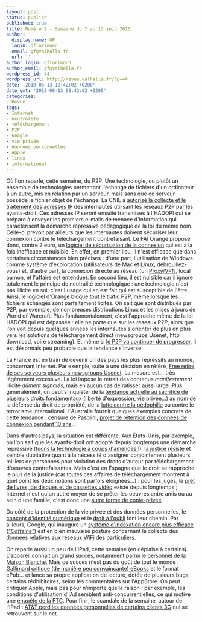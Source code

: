 ```yaml
---
layout: post
status: publish
published: true
title: Numéro 9 - Semaine du 7 au 13 juin 2010
author:
  display_name: GF
  login: gflorimond
  email: gf@valhalla.fr
  url: ''
author_login: gflorimond
author_email: gf@valhalla.fr
wordpress_id: 44
wordpress_url: http://revue.valhalla.fr/?p=44
date: '2010-06-13 10:42:02 +0200'
date_gmt: '2010-06-13 08:42:02 +0200'
categories:
- Revue
tags:
- Internet
- neutralité
- téléchargement
- P2P
- Google
- vie privée
- données personnelles
- Apple
- linux
- international
---
```

<p>Où l'on reparle, cette semaine, du P2P. Une technologie, ou plutôt un ensemble de technologies permettant l'échange de fichiers d'un ordinateur à un autre, mis en relation par un serveur, mais sans que ce serveur possède le fichier objet de l'échange. La CNIL a <a href="http://www.numerama.com/magazine/15937-hadopi-la-cnil-autorise-la-collecte-des-adresses-ip-maj.html">autorisé la collecte et le traitement des adresses IP</a> des internautes utilisant les réseaux P2P par les ayants-droit. Ces adresses IP seront ensuite transmises à l'HADOPI qui se prépare à envoyer les premiers e-mails <s>de menace</s> d'information qui caractérisent la démarche <s>répressive</s> pédagogique de la loi du même nom. Celle-ci prévoit par ailleurs que les internautes doivent sécuriser leur connexion contre le téléchargement contrefaisant. Le FAI Orange propose donc, contre 2 euro, un <a href="http://pro.clubic.com/legislation-loi-internet/hadopi/actualite-346078-hadopi-orange-logiciel-securisation-inutile.html">logiciel de sécurisation de la connexion</a> qui est à la fois inefficace et nuisible. En effet, en premier lieu, il n'est efficace que dans certaines circonstances bien précises : d'une part, l'utilisation de Windows comme système d'exploitation (utilisateurs de Mac et Linux, débrouillez-vous) et, d'autre part, la connexion directe au réseau (un <a href="http://www.valhalla.fr/2010/03/04/informatique-personnelle-et-securite/#43">Proxy/VPN</a>, local ou non, et l'affaire est entendue). En second lieu, il est nuisible car il ignore totalement le principe de neutralité technologique : une technologie n'est pas illicite en soi, c'est l'usage qui en est fait qui est susceptible de l'être. Ainsi, le logiciel d'Orange bloque tout le trafic P2P, même lorsque les fichiers échangés sont parfaitement licites. On sait que sont distribués par P2P, par exemple, de nombreuses distributions Linux et les mises à jours de World of Warcraft. Plus fondamentalement, c'est l'approche même de la loi HADOPI qui est dépassée : elle ne porte que sur les réseaux P2P, alors que l'on voit depuis quelques années les internautes s'orienter de plus en plus vers les solutions de téléchargement direct (newsgroups Usenet, http download, voire streaming). Et même si <a href="http://www.numerama.com/magazine/15944-cisco-prevoit-un-doublement-du-trafic-p2p-des-2014.html">le P2P va continuer de progresser</a>, il est désormais peu probable que la tendance s'inverse.</p>
<p>La France est en train de devenir un des pays les plus répressifs au monde, concernant Internet. Par exemple, suite à une décision en référé, <a href="http://www.pcinpact.com/actu/news/57579-newsgroups-free-blocage-sevn-fndf.htm">Free retire de ses serveurs plusieurs newsgroups Usenet</a>. La mesure est... très légèrement excessive. La loi impose le retrait des contenus <i>manifestement</i> illicite <i>dûment signalés</i>, mais en aucun cas de ratisser aussi large. Plus généralement, on peut s'inquiéter de la <a href="http://www.numerama.com/magazine/15947-la-cnil-europeenne-souhaite-que-l-acta-ne-bafoue-pas-les-droits-fondamentaux.html">tendance actuelle au sacrifice de plusieurs droits fondamentaux</a> (liberté d'expression, vie privée...) au nom de la défense du droit de propriété, de la <a href="http://www.pcinpact.com/actu/news/57558-filtrage-blocage-instrumentalisation-juge-autorite.htm">lutte contre la pédophilie</a> ou contre le terrorisme international. L'Australie fournit quelques exemples concrets de cette tendance : censure de Pasolini, <a href="http://www.numerama.com/magazine/15952-l-australie-envisage-de-conserver-l-historique-des-recherches-et-les-mails-pendant-10-ans.html">projet de rétention des données de connexion pendant 10 ans</a>...</p>
<p>Dans d'autres pays, la situation est différente. Aux États-Unis, par exemple, où l'on sait que les ayants-droit ont adopté depuis longtemps une démarche répressive (<a href="http://www.numerama.com/magazine/15912-une-amende-d-un-milliard-de-dollars-pour-tuer-limewire.html">tuons la technologie à coups d'amendes !</a>), <a href="http://www.numerama.com/magazine/15924-une-juge-americaine-remet-en-cause-les-actions-de-masse-contre-les-p2pistes.html">la justice résiste</a> et semble dubitative quant à la nécessité d'assigner conjointement plusieurs milliers de personnes pour violation des droits d'auteur par téléchargement d'oeuvres contrefaisantes. Mais c'est en Espagne que le droit se rapproche le plus de la justice (car toutes ces affaires de téléchargement montrent à quel point les deux notions sont parfois éloignées...) : pour les juges, le <a href="http://www.numerama.com/magazine/15911-le-p2p-s-apparente-au-pret-de-livres-selon-la-justice-espagnole.html">prêt de livres, de disques et de cassettes vidéo</a> existe depuis longtemps ; Internet n'est qu'un autre moyen de se prêter les oeuvres entre amis ou au sein d'une famille, c'est donc une <a href="http://www.pcinpact.com/actu/news/57526-espagne-partage-peertopeer-justice.htm">autre forme de copie-privée</a>.</p>
<p>Du côté de la protection de la vie privée et des données personnelles, le <a href="http://www.les-infostrateges.com/actu/1006975/identite-numerique-enjeux-et-perspectives">concept d'identité numérique</a> et le <a href="http://www.feral-avocats.com/fr/nos-publications/articles_de_presse/557/593.html">droit à l'oubli</a> font leur chemin.  Par ailleurs, Google, qui inaugure un <a href="http://www.lemondeinformatique.fr/actualites/lire-avec-caffeine-google-passe-a-l-indexation-quasi-instantanee-30881.html">système d'indexation encore plus efficace</a> (<a href="http://www.numerama.com/magazine/15919-google-caffeine-ambitionne-de-fournir-un-index-constamment-a-jour.html"><i>"Caffeine"</i></a>) est en bien mauvaise posture concernant la collecte des <a href="http://www.numerama.com/magazine/15932-google-aurait-volontairement-collecte-des-donnees-privees-en-wi-fi-selon-une-ong.html">données relatives aux réseaux WiFi</a> des particuliers.</p>
<p>On reparle aussi un peu de l'iPad, cette semaine (en déplaise à certains). L'appareil connaît un grand succès, notamment parmi le personnel de la <a href="http://www.mac4ever.com/news/55082/la_maison_blanche_aime_l_ipad/">Maison Blanche</a>. Mais ce succès n'est pas du goût de tout le monde : <a href="http://www.igeneration.fr/itunes/antoine-gallimard-s-attaque-l-ibookstore-et-son-format-epub-11727">Gallimard critique (de manière peu convaincante) eBooks</a> et le format ePub... et lance sa propre application de lecture, dotée de plusieurs bugs, certains rédhibitoires, selon les commentaires sur l'AppStore. On peut critiquer Apple, mais pas pour n'importe quelle raison : par exemple, les conditions d'utilisation d'iAd semblent anti-concurrentielles, ce qui motive une <a href="http://www.numerama.com/magazine/15958-apple-sous-le-coup-d-une-enquete-de-la-ftc-pour-entrave-a-la-concurrence.html">enquête de la FTC</a>. Pour finir, le scandale de la semaine, autour de l'iPad : <a href="http://www.mac4ever.com/news/55081/quand_at_t_seme_les_courriels_de_ses_clients_ipad/">AT&T perd les données personnelles de certains clients 3G</a> qui se retrouvent sur le net.</p>
